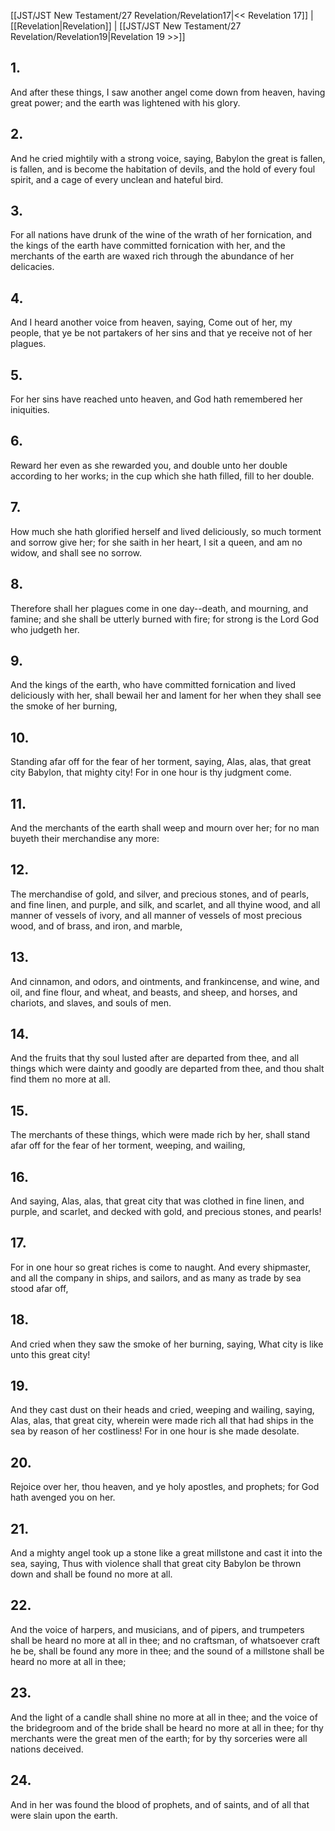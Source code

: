 [[JST/JST New Testament/27 Revelation/Revelation17|<< Revelation 17]] | [[Revelation|Revelation]] | [[JST/JST New Testament/27 Revelation/Revelation19|Revelation 19 >>]]
## 1.
And after these things, I saw another angel come down from heaven, having great power; and the earth was lightened with his glory.
## 2.
And he cried mightily with a strong voice, saying, Babylon the great is fallen, is fallen, and is become the habitation of devils, and the hold of every foul spirit, and a cage of every unclean and hateful bird.
## 3.
For all nations have drunk of the wine of the wrath of her fornication, and the kings of the earth have committed fornication with her, and the merchants of the earth are waxed rich through the abundance of her delicacies.
## 4.
And I heard another voice from heaven, saying, Come out of her, my people, that ye be not partakers of her sins and that ye receive not of her plagues.
## 5.
For her sins have reached unto heaven, and God hath remembered her iniquities.
## 6.
Reward her even as she rewarded you, and double unto her double according to her works; in the cup which she hath filled, fill to her double.
## 7.
How much she hath glorified herself and lived deliciously, so much torment and sorrow give her; for she saith in her heart, I sit a queen, and am no widow, and shall see no sorrow.
## 8.
Therefore shall her plagues come in one day\--death, and mourning, and famine; and she shall be utterly burned with fire; for strong is the Lord God who judgeth her.
## 9.
And the kings of the earth, who have committed fornication and lived deliciously with her, shall bewail her and lament for her when they shall see the smoke of her burning,
## 10.
Standing afar off for the fear of her torment, saying, Alas, alas, that great city Babylon, that mighty city! For in one hour is thy judgment come.
## 11.
And the merchants of the earth shall weep and mourn over her; for no man buyeth their merchandise any more:
## 12.
The merchandise of gold, and silver, and precious stones, and of pearls, and fine linen, and purple, and silk, and scarlet, and all thyine wood, and all manner of vessels of ivory, and all manner of vessels of most precious wood, and of brass, and iron, and marble,
## 13.
And cinnamon, and odors, and ointments, and frankincense, and wine, and oil, and fine flour, and wheat, and beasts, and sheep, and horses, and chariots, and slaves, and souls of men.
## 14.
And the fruits that thy soul lusted after are departed from thee, and all things which were dainty and goodly are departed from thee, and thou shalt find them no more at all.
## 15.
The merchants of these things, which were made rich by her, shall stand afar off for the fear of her torment, weeping, and wailing,
## 16.
And saying, Alas, alas, that great city that was clothed in fine linen, and purple, and scarlet, and decked with gold, and precious stones, and pearls!
## 17.
For in one hour so great riches is come to naught. And every shipmaster, and all the company in ships, and sailors, and as many as trade by sea stood afar off,
## 18.
And cried when they saw the smoke of her burning, saying, What city is like unto this great city!
## 19.
And they cast dust on their heads and cried, weeping and wailing, saying, Alas, alas, that great city, wherein were made rich all that had ships in the sea by reason of her costliness! For in one hour is she made desolate.
## 20.
Rejoice over her, thou heaven, and ye holy apostles, and prophets; for God hath avenged you on her.
## 21.
And a mighty angel took up a stone like a great millstone and cast it into the sea, saying, Thus with violence shall that great city Babylon be thrown down and shall be found no more at all.
## 22.
And the voice of harpers, and musicians, and of pipers, and trumpeters shall be heard no more at all in thee; and no craftsman, of whatsoever craft he be, shall be found any more in thee; and the sound of a millstone shall be heard no more at all in thee;
## 23.
And the light of a candle shall shine no more at all in thee; and the voice of the bridegroom and of the bride shall be heard no more at all in thee; for thy merchants were the great men of the earth; for by thy sorceries were all nations deceived.
## 24.
And in her was found the blood of prophets, and of saints, and of all that were slain upon the earth.

